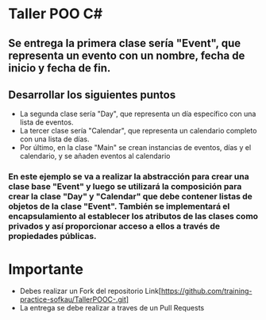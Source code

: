# Taller POO C#

## Se entrega la primera clase sería "Event", que representa un evento con un nombre, fecha de inicio y fecha de fin.

## Desarrollar los siguientes puntos

- La segunda clase sería "Day", que representa un día específico con una lista de eventos.
- La tercer clase sería "Calendar", que representa un calendario completo con una lista de días.
- Por último, en la clase "Main" se crean instancias de eventos, días y el calendario, y se añaden eventos al calendario

### En este ejemplo se va a realizar la abstracción para crear una clase base "Event" y luego se utilizará la composición para crear la clase "Day" y "Calendar" que debe contener listas de objetos de la clase "Event". También se implementará el encapsulamiento al establecer los atributos de las clases como privados y así proporcionar acceso a ellos a través de propiedades públicas.

# Importante
- Debes realizar un Fork del repositorio Link[https://github.com/training-practice-sofkau/TallerPOOC-.git]
- La entrega se debe realizar a traves de un Pull Requests 